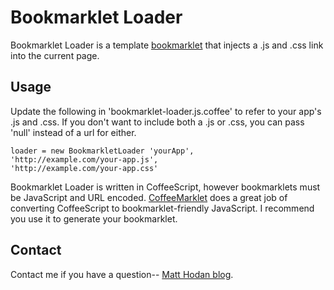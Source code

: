 # Bookmarklet Loader

Bookmarklet Loader is a template [bookmarklet](http://en.wikipedia.org/wiki/Bookmarklet 'Bookmarklet') that injects a .js and .css link into the current page.

## Usage

Update the following in 'bookmarklet-loader.js.coffee' to refer to your app's .js and .css.  If
you don't want to include both a .js or .css, you can pass 'null' instead of a url for either.

```
loader = new BookmarkletLoader 'yourApp',
'http://example.com/your-app.js',
'http://example.com/your-app.css'
```

Bookmarklet Loader is written in CoffeeScript, however bookmarklets must be JavaScript and URL encoded.  [CoffeeMarklet](http://johtso.github.com/CoffeeMarklet/) does a great job of converting CoffeeScript to bookmarklet-friendly JavaScript.  I recommend you use it to generate your bookmarklet.

## Contact

Contact me if you have a question-- [Matt Hodan blog](http://blog.matthodan.com).
